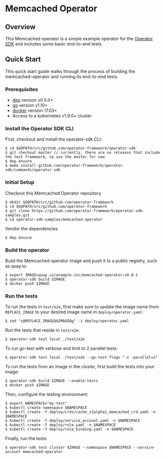 # Memcached Operator

## Overview

This Memcached operator is a simple example operator for the [Operator SDK][operator_sdk] and includes some basic end-to-end tests.

## Quick Start

This quick start guide walks through the process of building the memcached-operator and running its end-to-end tests.

### Prerequisites

- [dep][dep_tool] version v0.5.0+.
- [go][go_tool] version v1.10+
- [docker][docker_tool] version 17.03+
- Access to a kubernetes v1.9.0+ cluster

### Install the Operator SDK CLI

First, checkout and install the operator-sdk CLI:

```
$ cd $GOPATH/src/github.com/operator-framework/operator-sdk
$ git checkout master // currently, there are no releases that include the test framework, so use the master for now
$ dep ensure
$ make install github.com/operator-framework/operator-sdk/commands/operator-sdk
```

### Initial Setup

Checkout this Memcached Operator repository

```
$ mkdir $GOPATH/src/github.com/operator-framework
$ cd $GOPATH/src/github.com/operator-framework
$ git clone https://github.com/operator-framework/operator-sdk-samples.git
$ cd operator-sdk-samples/memcached-operator
```

Vendor the dependencies

```
$ dep ensure
```

### Build the operator

Build the Memcached operator image and push it to a public registry, such as quay.io:

```
$ export IMAGE=quay.io/example-inc/memcached-operator:v0.0.1
$ operator-sdk build $IMAGE
$ docker push $IMAGE
```

### Run the tests

To run the tests in `test/e2e`, first make sure to update the image name from `REPLACE_IMAGE`
to your desired image name in `deploy/operator.yaml`:

```
$ sed "s@REPLACE_IMAGE@$IMAGE@g" -i deploy/operator.yaml
```

Run the tests that reside in `test/e2e`:

```
$ operator-sdk test local ./test/e2e
```

To run go-test with verbose and limit to 2 parallel tests:

```
$ operator-sdk test local ./test/e2e --go-test-flags "-v -parallel=2"
```

To run the tests from an image in the cluster, first build the tests into your image:

```
$ operator-sdk build $IMAGE --enable-tests
$ docker push $IMAGE
```

Then, configure the testing environment:

```
$ export NAMESPACE="my-test"
$ kubectl create namespace $NAMESPACE
$ kubectl create -f deploy/crds/cache_v1alpha1_memcached_crd.yaml -n $NAMESPACE
$ kubectl create -f deploy/service_account.yaml -n $NAMESPACE
$ kubectl create -f deploy/role.yaml -n $NAMESPACE
$ kubectl create -f deploy/role_binding.yaml -n $NAMESPACE
```

Finally, run the tests:
```
$ operator-sdk test cluster $IMAGE --namespace $NAMESPACE --service-account memcached-operator
```

[dep_tool]:https://golang.github.io/dep/docs/installation.html
[go_tool]:https://golang.org/dl/
[docker_tool]:https://docs.docker.com/install/
[operator_sdk]:https://github.com/operator-framework/operator-sdk
